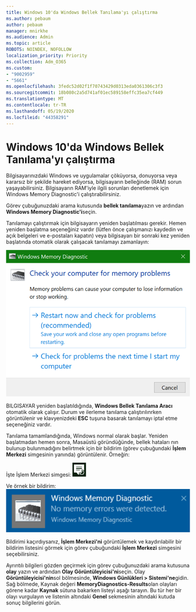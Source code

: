 ```yaml
---
title: Windows 10'da Windows Bellek Tanılama'yı çalıştırma
ms.author: pebaum
author: pebaum
manager: mnirkhe
ms.audience: Admin
ms.topic: article
ROBOTS: NOINDEX, NOFOLLOW
localization_priority: Priority
ms.collection: Adm_O365
ms.custom:
- "9002959"
- "5661"
ms.openlocfilehash: 3fedc52d02f1f70743429d0313eda0361306c3f3
ms.sourcegitcommit: 18b080c2a5d741af01ec589158effc35ea7cf449
ms.translationtype: MT
ms.contentlocale: tr-TR
ms.lasthandoff: 05/19/2020
ms.locfileid: "44358291"
---
```

# <a name="run-windows-memory-diagnostics-in-windows-10"></a>Windows 10'da Windows Bellek Tanılama'yı çalıştırma

Bilgisayarınızdaki Windows ve uygulamalar çöküyorsa, donuyorsa veya kararsız bir şekilde hareket ediyorsa, bilgisayarın belleğinde (RAM) sorun yaşayabilirsiniz. Bilgisayarın RAM'iyle ilgili sorunları denetlemek için Windows Memory Diagnostic'i çalıştırabilirsiniz.

Görev çubuğunuzdaki arama kutusunda **bellek tanılama**yazın ve ardından **Windows Memory Diagnostic'i**seçin. 

Tanılamayı çalıştırmak için bilgisayarın yeniden başlatılması gerekir. Hemen yeniden başlatma seçeneğiniz vardır (lütfen önce çalışmanızı kaydedin ve açık belgeleri ve e-postaları kapatın) veya bilgisayarı bir sonraki kez yeniden başlatında otomatik olarak çalışacak tanılamayı zamanlayın:

![Windows Bellek Tanılama](media/windows-memory-diagnostic.png)

BILGISAYAR yeniden başlatıldığında, **Windows Bellek Tanılama Aracı** otomatik olarak çalışır. Durum ve ilerleme tanılama çalıştırılınrken görüntülenir ve klavyenizdeki **ESC** tuşuna basarak tanılamayı iptal etme seçeneğiniz vardır.

Tanılama tamamlandığında, Windows normal olarak başlar.
Yeniden başlatmadan hemen sonra, Masaüstü göründüğünde, bellek hataları nın bulunup bulunmadığını belirtmek için bir bildirim (görev çubuğundaki **İşlem Merkezi** simgesinin yanında) görüntülenir. Örneğin:

İşte İşlem Merkezi simgesi: ![İşlem merkezi simgesi](media/action-center-icon.png) 

Ve örnek bir bildirim: ![Bellek hatası yok](media/no-memory-errors.png)

Bildirimi kaçırdıysanız, **İşlem Merkezi'ni** görüntülemek ve kaydırılabilir bir bildirim listesini görmek için görev çubuğundaki **İşlem Merkezi** simgesini seçebilirsiniz.

Ayrıntılı bilgileri gözden geçirmek için görev çubuğunuzdaki arama kutusuna **olay** yazın ve ardından **Olay Görüntüleyicisi'ni**seçin. Olay **Görüntüleyicisi'nin**sol bölmesinde, **Windows Günlükleri > Sistemi'ne**gidin. Sağ bölmede, Kaynak değeri **MemoryDiagnostics-Results**olan olayları görene kadar **Kaynak** sütuna bakarken listeyi aşağı tarayın. Bu tür her bir olayı vurgulayın ve listenin altındaki **Genel** sekmesinin altındaki kutuda sonuç bilgilerini görün.
